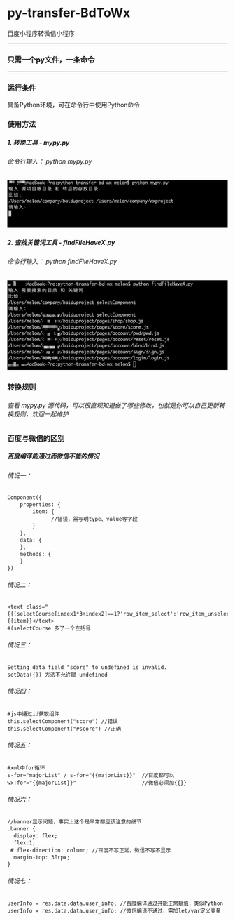 # py-transfer-BdToWx
百度小程序转微信小程序

---
### 只需一个py文件，一条命令
---

### 运行条件
具备Python环境，可在命令行中使用Python命令

### 使用方法

##### 1. 转换工具 - mypy.py

###### 命令行输入： python mypy.py

![](pic/demo1.png)

##### 2. 查找关键词工具 - findFileHaveX.py

###### 命令行输入： python findFileHaveX.py

![](pic/demo2.png)

### 转换规则

###### 查看 mypy.py 源代码，可以很直观知道做了哪些修改，也就是你可以自己更新转换规则，欢迎一起维护

### 百度与微信的区别

##### 百度编译能通过而微信不能的情况
###### 情况一：
```
Component({
    properties: {
        item: {
              //错误，需写明type、value等字段
        }
    },
    data: {
    },
    methods: {
    }
})
```

###### 情况二：
```
<text class="{{(selectCourse[index1*3+index2]==1?'row_item_select':'row_item_unselect'}}">{{item}}</text>
#(selectCourse 多了一个左括号
```
###### 情况三：
```
Setting data field "score" to undefined is invalid.
setData({}) 方法不允许赋 undefined
```
###### 情况四：
```
#js中通过id获取组件
this.selectComponent("score") //错误
this.selectComponent("#score") //正确
```
###### 情况五：
```
#xml中for循环
s-for="majorList" / s-for="{{majorList}}"  //百度都可以
wx:for="{{majorList}}"                     //微信必须加{{}}
```
###### 情况六：
```
//banner显示问题，事实上这个是平常都应该注意的细节
.banner {
  display: flex;
  flex:1;
 # flex-direction: column; //百度不写正常，微信不写不显示
  margin-top: 30rpx;
}
```
###### 情况七：
```
userInfo = res.data.data.user_info; //百度编译通过并能正常赋值，类似Python
userInfo = res.data.data.user_info; //微信编译不通过，需加let/var定义变量
```
